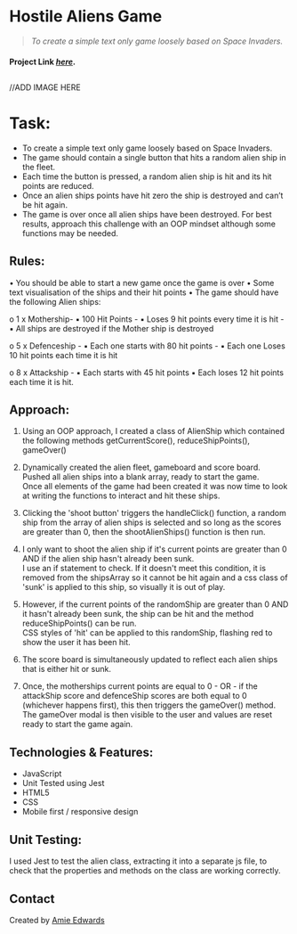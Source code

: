 # Hostile Aliens Game

> _To create a simple text only game loosely based on Space Invaders._ </br>

#### Project Link [_here_](https://amiehannah.github.io/hostile-aliens-game/).

##

//ADD IMAGE HERE

# Task: <br/>

- To create a simple text only game loosely based on Space Invaders. </br>
- The game should contain a single button that hits a random alien ship in the fleet. </br>
- Each time the button is pressed, a random alien ship is hit and its hit points are reduced. </br>
- Once an alien ships points have hit zero the ship is destroyed and can’t be hit again. </br>
- The game is over once all alien ships have been destroyed. For best results, approach this challenge with an OOP mindset although some functions may be needed. </br>

## Rules: <br/>

• You should be able to start a new game once the game is over
• Some text visualisation of the ships and their hit points
• The game should have the following Alien ships:

o 1 x Mothership-
▪ 100 Hit Points -
▪ Loses 9 hit points every time it is hit -
▪ All ships are destroyed if the Mother ship is destroyed

o 5 x Defenceship -
▪ Each one starts with 80 hit points -
▪ Each one Loses 10 hit points each time it is hit

o 8 x Attackship -
▪ Each starts with 45 hit points
▪ Each loses 12 hit points each time it is hit.

## Approach: <br/>

1. Using an OOP approach, I created a class of AlienShip which contained the following methods getCurrentScore(), reduceShipPoints(), gameOver()

2. Dynamically created the alien fleet, gameboard and score board. </br>
   Pushed all alien ships into a blank array, ready to start the game. </br>
   Once all elements of the game had been created it was now time to look at writing the functions to interact and hit these ships.

3. Clicking the 'shoot button' triggers the handleClick() function, a random ship from the array of alien ships is selected and so long as the scores are greater than 0, then the shootAlienShips() function is then run.

4. I only want to shoot the alien ship if it's current points are greater than 0 AND if the alien ship hasn't already been sunk. </br>
   I use an if statement to check. If it doesn't meet this condition, it is removed from the shipsArray so it cannot be hit again and a css class of 'sunk' is applied to this ship, so visually it is out of play.

5. However, if the current points of the randomShip are greater than 0 AND it hasn't already been sunk, the ship can be hit and the method reduceShipPoints() can be run. </br>
   CSS styles of 'hit' can be applied to this randomShip, flashing red to show the user it has been hit.

6. The score board is simultaneously updated to reflect each alien ships that is either hit or sunk.

7. Once, the motherships current points are equal to 0 - OR - if the attackShip score and defenceShip scores are both equal to 0 (whichever happens first), this then triggers the gameOver() method. </br>
   The gameOver modal is then visible to the user and values are reset ready to start the game again.

## Technologies & Features:

- JavaScript
- Unit Tested using Jest
- HTML5
- CSS
- Mobile first / responsive design

## Unit Testing: <br/>

I used Jest to test the alien class, extracting it into a separate js file, to check that the properties and methods on the class are working correctly.

## Contact

Created by [Amie Edwards](mailto:amie.edwards17@gmail.com)

